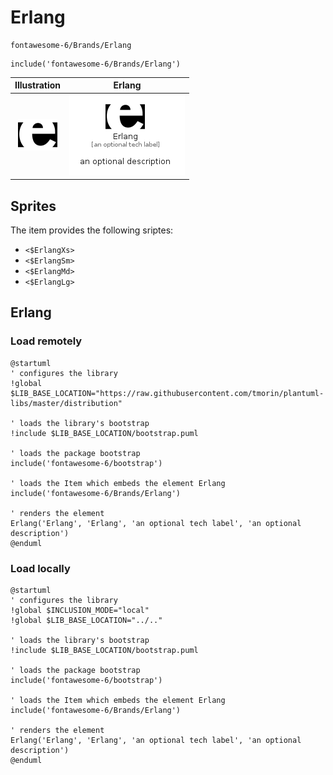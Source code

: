# Erlang


```text
fontawesome-6/Brands/Erlang
```

```text
include('fontawesome-6/Brands/Erlang')
```



| Illustration | Erlang |
| :---: | :---: |
| ![illustration for Illustration](../../fontawesome-6/Brands/Erlang.png) | ![illustration for Erlang](../../fontawesome-6/Brands/Erlang.Local.png) |



## Sprites
The item provides the following sriptes:

- `<$ErlangXs>`
- `<$ErlangSm>`
- `<$ErlangMd>`
- `<$ErlangLg>`





## Erlang

### Load remotely
```plantuml
@startuml
' configures the library
!global $LIB_BASE_LOCATION="https://raw.githubusercontent.com/tmorin/plantuml-libs/master/distribution"

' loads the library's bootstrap
!include $LIB_BASE_LOCATION/bootstrap.puml

' loads the package bootstrap
include('fontawesome-6/bootstrap')

' loads the Item which embeds the element Erlang
include('fontawesome-6/Brands/Erlang')

' renders the element
Erlang('Erlang', 'Erlang', 'an optional tech label', 'an optional description')
@enduml
```

### Load locally
```plantuml
@startuml
' configures the library
!global $INCLUSION_MODE="local"
!global $LIB_BASE_LOCATION="../.."

' loads the library's bootstrap
!include $LIB_BASE_LOCATION/bootstrap.puml

' loads the package bootstrap
include('fontawesome-6/bootstrap')

' loads the Item which embeds the element Erlang
include('fontawesome-6/Brands/Erlang')

' renders the element
Erlang('Erlang', 'Erlang', 'an optional tech label', 'an optional description')
@enduml
```

